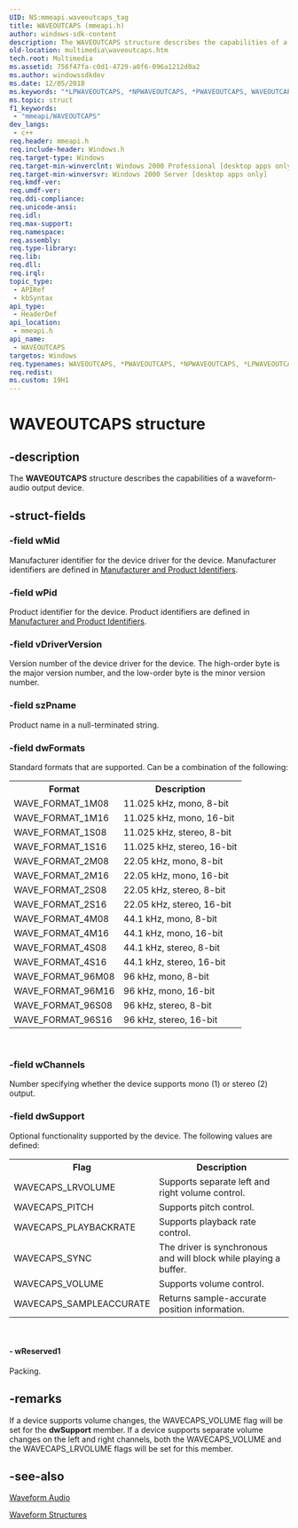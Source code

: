 ```yaml
---
UID: NS:mmeapi.waveoutcaps_tag
title: WAVEOUTCAPS (mmeapi.h)
author: windows-sdk-content
description: The WAVEOUTCAPS structure describes the capabilities of a waveform-audio output device.
old-location: multimedia\waveoutcaps.htm
tech.root: Multimedia
ms.assetid: 756f47fa-c0d1-4729-a0f6-096a1212d0a2
ms.author: windowssdkdev
ms.date: 12/05/2018
ms.keywords: "*LPWAVEOUTCAPS, *NPWAVEOUTCAPS, *PWAVEOUTCAPS, WAVEOUTCAPS, WAVEOUTCAPS structure [Windows Multimedia], _win32_WAVEOUTCAPS_str, mmeapi/WAVEOUTCAPS, multimedia.waveoutcaps, tagWAVEOUTCAPSA, tagWAVEOUTCAPSW, waveoutcaps_tag"
ms.topic: struct
f1_keywords: 
 - "mmeapi/WAVEOUTCAPS"
dev_langs:
 - c++
req.header: mmeapi.h
req.include-header: Windows.h
req.target-type: Windows
req.target-min-winverclnt: Windows 2000 Professional [desktop apps only]
req.target-min-winversvr: Windows 2000 Server [desktop apps only]
req.kmdf-ver: 
req.umdf-ver: 
req.ddi-compliance: 
req.unicode-ansi: 
req.idl: 
req.max-support: 
req.namespace: 
req.assembly: 
req.type-library: 
req.lib: 
req.dll: 
req.irql: 
topic_type:
 - APIRef
 - kbSyntax
api_type:
 - HeaderDef
api_location:
 - mmeapi.h
api_name:
 - WAVEOUTCAPS
targetos: Windows
req.typenames: WAVEOUTCAPS, *PWAVEOUTCAPS, *NPWAVEOUTCAPS, *LPWAVEOUTCAPS
req.redist: 
ms.custom: 19H1
---
```


# WAVEOUTCAPS structure


## -description



The <b>WAVEOUTCAPS</b> structure describes the capabilities of a waveform-audio output device.




## -struct-fields




### -field wMid

Manufacturer identifier for the device driver for the device. Manufacturer identifiers are defined in <a href="https://docs.microsoft.com/windows/desktop/Multimedia/manufacturer-and-product-identifiers">Manufacturer and Product Identifiers</a>.


### -field wPid

Product identifier for the device. Product identifiers are defined in <a href="https://docs.microsoft.com/windows/desktop/Multimedia/manufacturer-and-product-identifiers">Manufacturer and Product Identifiers</a>.


### -field vDriverVersion

Version number of the device driver for the device. The high-order byte is the major version number, and the low-order byte is the minor version number.


### -field szPname

Product name in a null-terminated string.


### -field dwFormats

Standard formats that are supported. Can be a combination of the following:

<table>
<tr>
<th>Format</th>
<th>Description</th>
</tr>
<tr>
<td>WAVE_FORMAT_1M08</td>
<td>11.025 kHz, mono, 8-bit</td>
</tr>
<tr>
<td>WAVE_FORMAT_1M16</td>
<td>11.025 kHz, mono, 16-bit</td>
</tr>
<tr>
<td>WAVE_FORMAT_1S08</td>
<td>11.025 kHz, stereo, 8-bit</td>
</tr>
<tr>
<td>WAVE_FORMAT_1S16</td>
<td>11.025 kHz, stereo, 16-bit</td>
</tr>
<tr>
<td>WAVE_FORMAT_2M08</td>
<td>22.05 kHz, mono, 8-bit</td>
</tr>
<tr>
<td>WAVE_FORMAT_2M16</td>
<td>22.05 kHz, mono, 16-bit</td>
</tr>
<tr>
<td>WAVE_FORMAT_2S08</td>
<td>22.05 kHz, stereo, 8-bit</td>
</tr>
<tr>
<td>WAVE_FORMAT_2S16</td>
<td>22.05 kHz, stereo, 16-bit</td>
</tr>
<tr>
<td>WAVE_FORMAT_4M08</td>
<td>44.1 kHz, mono, 8-bit</td>
</tr>
<tr>
<td>WAVE_FORMAT_4M16</td>
<td>44.1 kHz, mono, 16-bit</td>
</tr>
<tr>
<td>WAVE_FORMAT_4S08</td>
<td>44.1 kHz, stereo, 8-bit</td>
</tr>
<tr>
<td>WAVE_FORMAT_4S16</td>
<td>44.1 kHz, stereo, 16-bit</td>
</tr>
<tr>
<td>WAVE_FORMAT_96M08</td>
<td>96 kHz, mono, 8-bit</td>
</tr>
<tr>
<td>WAVE_FORMAT_96M16</td>
<td>96 kHz, mono, 16-bit</td>
</tr>
<tr>
<td>WAVE_FORMAT_96S08</td>
<td>96 kHz, stereo, 8-bit</td>
</tr>
<tr>
<td>WAVE_FORMAT_96S16</td>
<td>96 kHz, stereo, 16-bit</td>
</tr>
</table>
 


### -field wChannels

Number specifying whether the device supports mono (1) or stereo (2) output.


### -field dwSupport

Optional functionality supported by the device. The following values are defined:

<table>
<tr>
<th>Flag</th>
<th>Description</th>
</tr>
<tr>
<td>WAVECAPS_LRVOLUME</td>
<td>Supports separate left and right volume control.</td>
</tr>
<tr>
<td>WAVECAPS_PITCH</td>
<td>Supports pitch control.</td>
</tr>
<tr>
<td>WAVECAPS_PLAYBACKRATE</td>
<td>Supports playback rate control.</td>
</tr>
<tr>
<td>WAVECAPS_SYNC</td>
<td>The driver is synchronous and will block while playing a buffer.</td>
</tr>
<tr>
<td>WAVECAPS_VOLUME</td>
<td>Supports volume control.</td>
</tr>
<tr>
<td>WAVECAPS_SAMPLEACCURATE</td>
<td>Returns sample-accurate position information.</td>
</tr>
</table>
 


#### - wReserved1

Packing.


## -remarks



If a device supports volume changes, the WAVECAPS_VOLUME flag will be set for the <b>dwSupport</b> member. If a device supports separate volume changes on the left and right channels, both the WAVECAPS_VOLUME and the WAVECAPS_LRVOLUME flags will be set for this member.




## -see-also




<a href="https://docs.microsoft.com/windows/desktop/Multimedia/waveform-audio">Waveform Audio</a>



<a href="https://docs.microsoft.com/windows/desktop/Multimedia/waveform-structures">Waveform Structures</a>
 

 

